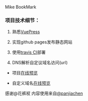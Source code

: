 Mike BookMark

### 项目技术细节：

1. 熟悉[VuePress](https://vuepress.vuejs.org/zh/) 

2. 实现github pages发布静态网站

3. 使用[travis CI](https://travis-ci.com/)部署

4. DNS解析自定议域名访问(url)

- 项目[在线预览](https://shimadongxue.github.io/book/)

- 自定义域名[在线预览](http://blog.aimike.top/)




感谢@花裤衩
内容使用来自[@panjiachen](https://github.com/PanJiaChen/awesome-bookmarks)







